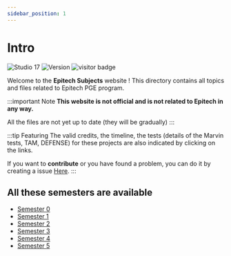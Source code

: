```yaml
---
sidebar_position: 1
---
```


# Intro

![Studio 17](https://img.shields.io/badge/Github-Studio--17-06DFF9)
![Version](https://img.shields.io/badge/Release-v0.5beta-ff0000)
![visitor badge](https://visitor-badge.glitch.me/badge?page_id=Studio-17.Epitech-Subjects)

Welcome to the **Epitech Subjects** website ! This directory contains all topics and files related to Epitech PGE program.

:::important Note
**This website is not official and is not related to Epitech in any way.**

All the files are not yet up to date (they will be gradually)
:::

:::tip Featuring
The valid credits, the timeline, the tests (details of the Marvin tests, TAM, DEFENSE) for these projects are also indicated by clicking on the links.

If you want to **contribute** or you have found a problem, you can do it by creating a issue [Here](https://github.com/Studio-17/Epitech-Subjects/issues).
:::

## All these semesters are available

- [Semester 0](/docs/category/semester-0)
- [Semester 1](/docs/category/semester-1)
- [Semester 2](/docs/category/semester-2)
- [Semester 3](/docs/category/semester-3)
- [Semester 4](/docs/category/semester-4)
- [Semester 5](/docs/category/semester-5)